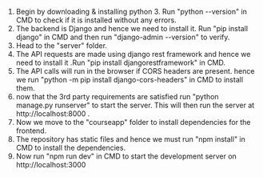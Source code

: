 1.	Begin by downloading & installing python 3. Run "python --version" in CMD to check if it is installed without any errors.
2.	The backend is Django and hence we need to install it. Run "pip install django" in CMD and then run "django-admin --version" to verify.
3.	Head to the "server" folder.
4.	The API requests are made using django rest framework and hence we need to install it .Run "pip install djangorestframework" in CMD.
5.	The API calls will run in the browser if CORS headers are present. hence we run "python -m pip install django-cors-headers" in CMD to install them.
6.	now that the 3rd party requirements are satisfied run "python manage.py runserver" to start the server. This will then run the server at http://localhost:8000 .
7.	Now we move to the "courseapp" folder to install dependencies for the frontend.
8.	The repository has static files and hence we must run "npm install" in CMD to install the dependencies.
9.	Now run "npm run dev" in CMD to start the development server on http://localhost:3000

